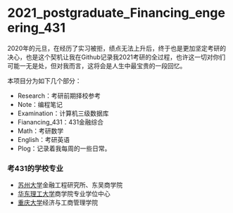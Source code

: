 # 2021_postgraduate_Financing_engeering_431

2020年的元旦，在经历了实习被拒，绩点无法上升后，终于也是更加坚定考研的决心，也是这个契机让我在Github记录我2021考研的全过程，也许这一切对你们可能一无是处，但对我而言，这将会是人生中最宝贵的一段回忆。

本项目分为如下几个部分：
- Research：考研前期择校参考
- Note：编程笔记
- Examination：计算机三级数据库
- Fianancing_431：431金融综合
- Math：考研数学
- English：考研英语
- Plog：记录着我每周的一些日常。

### 考431的学校专业
- [苏州大学](http://yjs.suda.edu.cn/8365/list.htm)金融工程研究所、东吴商学院
- [华东理工大学](http://gschool.ecust.edu.cn/)商学院专业学位中心
- [重庆大学](http://graduate.cqu.edu.cn/)经济与工商管理学院
